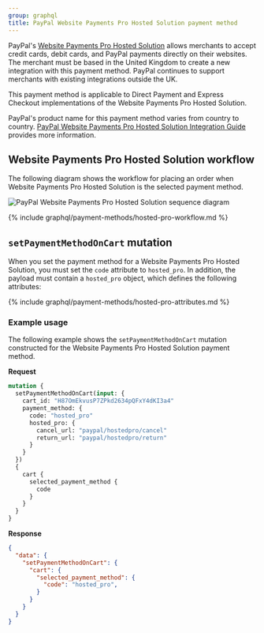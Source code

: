 ```yaml
---
group: graphql
title: PayPal Website Payments Pro Hosted Solution payment method
---
```


PayPal's [Website Payments Pro Hosted Solution](https://developer.paypal.com/docs/classic/paypal-payments-pro/integration-guide/) allows merchants to accept credit cards, debit cards, and PayPal payments directly on their websites. The merchant must be based in the United Kingdom to create a new integration with this payment method. PayPal continues to support merchants with existing integrations outside the UK.

This payment method is applicable to Direct Payment and Express Checkout implementations of the Website Payments Pro Hosted Solution.

PayPal's product name for this payment method varies from country to country. [PayPal Website Payments
Pro Hosted Solution Integration Guide](https://www.paypalobjects.com/webstatic/en_GB/developer/docs/pdf/hostedsolution_uk.pdf) provides more information.

## Website Payments Pro Hosted Solution workflow

The following diagram shows the workflow for placing an order when Website Payments Pro Hosted Solution is the selected payment method.

![PayPal Website Payments Pro Hosted Solution sequence diagram]({{site.baseurl}}/common/images/graphql/paypal-hosted-pro.svg)

{% include graphql/payment-methods/hosted-pro-workflow.md %}

## `setPaymentMethodOnCart` mutation

When you set the payment method for a Website Payments Pro Hosted Solution, you must set the `code` attribute to `hosted_pro`. In addition, the payload must contain a `hosted_pro` object, which defines the following attributes:

{% include graphql/payment-methods/hosted-pro-attributes.md %}

### Example usage

The following example shows the `setPaymentMethodOnCart` mutation constructed for the Website Payments Pro Hosted Solution payment method.

**Request**

```graphql
mutation {
  setPaymentMethodOnCart(input: {
    cart_id: "H87OmEkvusP7ZPkd2634pQFxY4dKI3a4"
    payment_method: {
      code: "hosted_pro"
      hosted_pro: {
        cancel_url: "paypal/hostedpro/cancel"
        return_url: "paypal/hostedpro/return"
      }
    }
  })
  {
    cart {
      selected_payment_method {
        code
      }
    }
  }
}
```

**Response**

```json
{
  "data": {
    "setPaymentMethodOnCart": {
      "cart": {
        "selected_payment_method": {
          "code": "hosted_pro",
        }
      }
    }
  }
}
```
